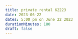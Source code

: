 ```yaml
---
title: private rental 62223
date: 2023-06-22
dates: 5:00 pm on June 22 2023
durationMinutes: 180
draft: false
---
```

